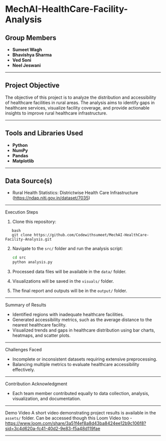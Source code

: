 # MechAI-HealthCare-Facility-Analysis






## Group Members
- **Sumeet Wagh** 
- **Bhavishya Sharma** 
- **Ved Soni**
- **Neel Jeswani**


---

## Project Objective
The objective of this project is to analyze the distribution and accessibility of healthcare facilities in rural areas. The analysis aims to identify gaps in healthcare services, visualize facility coverage, and provide actionable insights to improve rural healthcare infrastructure.

---

## Tools and Libraries Used
- **Python**
- **NumPy**
- **Pandas**
- **Matplotlib**

---

## Data Source(s)
- Rural Health Statistics: Districtwise Health Care Infrastructure (https://ndap.niti.gov.in/dataset/7035)

---
Execution Steps
1. Clone this repository:
```
   bash
   git clone https://github.com/Codewithsumeet/MechAI-HealthCare-Facility-Analysis.git
   ```
2. Navigate to the `src/` folder and run the analysis script:
   ```bash
   cd src
   python analysis.py
   ```

   
4. Processed data files will be available in the `data/` folder.
5. Visualizations will be saved in the `visuals/` folder.
6. The final report and outputs will be in the `output/` folder.

---

Summary of Results
- Identified regions with inadequate healthcare facilities.
- Generated accessibility metrics, such as the average distance to the nearest healthcare facility.
- Visualized trends and gaps in healthcare distribution using bar charts, heatmaps, and scatter plots.

---

Challenges Faced
- Incomplete or inconsistent datasets requiring extensive preprocessing.
- Balancing multiple metrics to evaluate healthcare accessibility effectively.

---

Contribution Acknowledgment
- Each team member contributed equally to data collection, analysis, visualization, and documentation.

---

Demo Video
A short video demonstrating project results is available in the `assets/` folder.
Can be accessed though this Loom Video too - https://www.loom.com/share/3a51f4ef8a8d43ba8424ee12b9c106f8?sid=3c4d620a-fc41-40d2-9e83-f5a48d119fae

---


